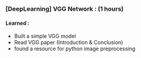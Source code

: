 ### [DeepLearning] VGG Network : (1 hours)
#### Learned :
- Built a simple VGG model
- Read VGG paper (Introduction & Conclusion)
- found a resource for python image preprocessing
